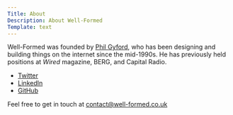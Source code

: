 ```yaml
---
Title: About
Description: About Well-Formed
Template: text
---
```


Well-Formed was founded by [Phil Gyford](https://www.gyford.com/), who has been designing and building things on the internet since the mid-1990s. He has previously held positions at <cite>Wired</cite> magazine, BERG, and Capital Radio.

* [Twitter](http://twitter.com/philgyford)
* [LinkedIn](http://www.linkedin.com/profile/view?id=3842233)
* [GitHub](http://github.com/philgyford)

Feel free to get in touch at  [contact@well-formed.co.uk](mailto:contact@well-formed.co.uk)
